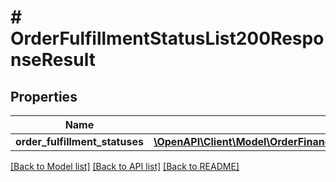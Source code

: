 # # OrderFulfillmentStatusList200ResponseResult

## Properties

Name | Type | Description | Notes
------------ | ------------- | ------------- | -------------
**order_fulfillment_statuses** | [**\OpenAPI\Client\Model\OrderFinancialStatusList200ResponseResultOrderFinancialStatusesInner[]**](OrderFinancialStatusList200ResponseResultOrderFinancialStatusesInner.md) |  | [optional]

[[Back to Model list]](../../README.md#models) [[Back to API list]](../../README.md#endpoints) [[Back to README]](../../README.md)

